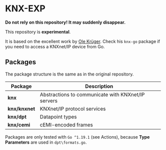 # KNX-EXP

**Do not rely on this repository! It may suddenly disappear.**

This repository is **experimental**.

It is based on the excellent work by [Ole Krüger](https://github.com/vapourismo/knx-go). Check his `knx-go` package if you need to access a KNXnet/IP device from Go.

## Packages

The package structure is the same as in the original repository.

 Package           | Description
-------------------|--------------------------------
 **knx**           | Abstractions to communicate with KNXnet/IP servers
 **knx/knxnet**    | KNXnet/IP protocol services
 **knx/dpt**       | Datapoint types
 **knx/cemi**      | cEMI-encoded frames

Packages are only tested with `Go ^1.19.1` (see Actions), because **Type Parameters** are used in `dpt\formats.go`.

